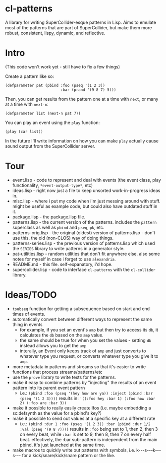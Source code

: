 # cl-patterns

A library for writing SuperCollider-esque patterns in Lisp. Aims to emulate most of the patterns that are part of SuperCollider, but make them more robust, consistent, lispy, dynamic, and reflective.

Intro
=====

(This code won't work yet - still have to fix a few things)

Create a pattern like so:

```
(defparameter pat (pbind :foo (pseq '(1 2 3))
                         :bar (prand '(9 8 7) 5)))
```

Then, you can get results from the pattern one at a time with `next`, or many at a time with `next-n`:

```
(defparameter list (next-n pat 7))
```

You can play an event using the `play` function:

```
(play (car list))
```

In the future I'll write information on how you can make `play` actually cause sound output from the SuperCollider server.

Tour
====

* event.lisp - code to represent and deal with events (the event class, play functionality, `*event-output-type*`, etc)
* ideas.lisp - right now just a file to keep unsorted work-in-progress ideas in.
* misc.lisp - where i put my code when i'm just messing around with stuff. might be useful as example code, but could also have outdated stuff in it.
* package.lisp - the package.lisp file.
* patterns.lisp - the current version of the patterns. includes the `pattern` superclass as well as `pbind` and `pseq`, `pk`, etc.
* patterns-orig.lisp - the original (oldest) version of patterns.lisp - don't use this. the old (non-CLOS) way of doing things.
* patterns-series.lisp - the previous version of patterns.lisp which used the `SERIES` library to write patterns in a generator style.
* pat-utilities.lisp - random utilities that don't fit anywhere else. also some notes for myself in case i forget to use `alexandria`.
* README.md - this file. self-expanatory, i'd hope.
* supercollider.lisp - code to interface `cl-patterns` with the `cl-collider` library.

Ideas/TODO
==========

* `tsubseq` function for getting a subsequence based on start and end times of events.
* automatically convert between different ways to represent the same thing in events
  * for example, if you set an event's `amp` but then try to access its `db`, it calculates the `db` based on the `amp` value.
  * the same should be true for when you set the values - setting `db` instead allows you to get the `amp`
  * interally, an Event only keeps track of `amp` and just converts to whatever type you request, or converts whatever type you give it to `amp`.
* more metadata in patterns and streams so that it's easier to write functions that process streams/patterns/etc
* use the `prove` library to write tests for the patterns.
* make it easy to combine patterns by "injecting" the results of an event pattern into its parent event pattern
  * i.e.:
  `(pbind :foo (pseq '(hey how are ya)) :inject (pbind :bar (pseq '(1 2 3))))`
  results in:
  `'((:foo hey :bar 1) (:foo how :bar 2) (:foo are :bar 3))`
* make it possible to really easily create lfos (i.e. maybe embedding a sc:defsynth as the value for a pbind's key?)
* make it possible to send out values at a specific key at a different rate
  * i.e.:
  `(pbind :dur 1 :foo (pseq '(1 2 3)) :bar (pbind :dur 1/2 :val (pseq '(9 8 7))))`
  results in `:foo` being set to 1, then 2, then 3 on every beat, while `:bar` is set to 9, then 8, then 7 on every half beat.
  effectively, the :bar sub-pattern is independent from the main pbind, it's just launched at the same time.
* make macros to quickly write out patterns with symbols, i.e. k---s---k---s--- for a kick/snare/kick/snare pattern or the like.
